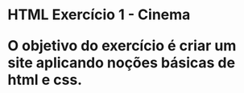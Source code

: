 <h1> HTML Exercício 1 - Cinema
  
  O objetivo do exercício é criar um site aplicando noções básicas de html e css. 
